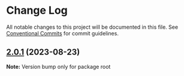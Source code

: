 # Change Log

All notable changes to this project will be documented in this file.
See [Conventional Commits](https://conventionalcommits.org) for commit guidelines.

## [2.0.1](https://github.com/prodemmi/simple-monorepo/compare/v2.0.0...v2.0.1) (2023-08-23)

**Note:** Version bump only for package root

